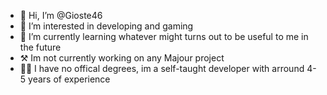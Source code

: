 - 👋 Hi, I’m @Gioste46
- 👀 I’m interested in developing and gaming
- 🌱 I’m currently learning whatever might turns out to be useful to me in the future
- ⚒ Im not currently working on any Majour project
- 👨‍🎓 I have no offical degrees, im a self-taught developer with arround 4-5 years of experience
